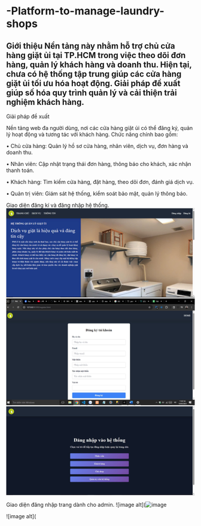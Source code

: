 # -Platform-to-manage-laundry-shops
Giới thiệu
Nền tảng này nhằm hỗ trợ chủ cửa hàng giặt ủi tại TP.HCM trong việc theo dõi đơn hàng, quản lý khách hàng và doanh thu. Hiện tại, chưa có hệ thống tập trung giúp các cửa hàng giặt ủi tối ưu hóa hoạt động. Giải pháp đề xuất giúp số hóa quy trình quản lý và cải thiện trải nghiệm khách hàng.
--------------------------------------------------------------------------------------------------------------
Giải pháp đề xuất

Nền tảng web đa người dùng, nơi các cửa hàng giặt ủi có thể đăng ký, quản lý hoạt động và tương tác với khách hàng. Chức năng chính bao gồm:

•	Chủ cửa hàng: Quản lý hồ sơ cửa hàng, nhân viên, dịch vụ, đơn hàng và doanh thu.

•	Nhân viên: Cập nhật trạng thái đơn hàng, thông báo cho khách, xác nhận thanh toán.

•	Khách hàng: Tìm kiếm cửa hàng, đặt hàng, theo dõi đơn, đánh giá dịch vụ.

•	Quản trị viên: Giám sát hệ thống, kiểm soát bảo mật, quản lý thông báo.



Giao diện đăng kí và đăng nhập hệ thống.
![image alt](https://github.com/PhuocTrong2005/-Platform-to-manage-laundry-shops/blob/1f8b2efe2533ece5ad3b43e6b18b7a18b6642568/z6457843889437_023930cdde701888fe48991c0cf0e07c.jpg)
![image alt](https://github.com/PhuocTrong2005/-Platform-to-manage-laundry-shops/blob/bff624110ac1adef3727bf0a282aa19796b24ca3/3.jpg)
![image alt](https://github.com/PhuocTrong2005/-Platform-to-manage-laundry-shops/blob/9be728f16c6dbf98f476a62aeb526e2d67019efa/z6457844425428_db9b9242c4fe810ab0a20424ddc44149.jpg)


Giao diện đăng nhập trang dành cho admin.
![image alt](![image](https://github.com/user-attachments/assets/a62f58f6-b389-47ab-a79e-7fdd4a634f7a)

![image alt](
